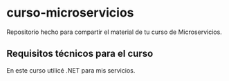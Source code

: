 # curso-microservicios

Repositorio hecho para compartir el material de tu curso de Microservicios.

## Requisitos técnicos para el curso

En este curso utilicé .NET para mis servicios.